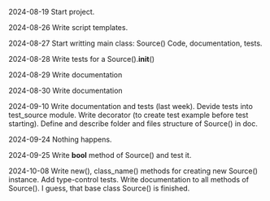2024-08-19
Start project.

2024-08-26
Write script templates.

2024-08-27
Start writting main class: Source()
Code, documentation, tests.

2024-08-28
Write tests for a Source().__init__()

2024-08-29
Write documentation

2024-08-30
Write documentation

2024-09-10
Write documentation and tests (last week).
Devide tests into test_source module. Write decorator (to create test example before test starting).
Define and describe folder and files structure of Source() in doc.

2024-09-24
Nothing happens.

2024-09-25
Write __bool__ method of Source() and test it.

2024-10-08
Write new(), class_name() methods for creating new Source() instance.
Add type-control tests.
Write documentation to all methods of Source().
I guess, that base class Source() is finished.
